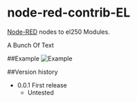 # node-red-contrib-EL
[Node-RED](http://nodered.org/) nodes to el250 Modules. 

A Bunch Of Text

##Example
![Example](https://www.google.com/url?sa=i&url=https%3A%2F%2Fembeddedcomputing.weebly.com%2Fiot-with-node-red.html&psig=AOvVaw0Vj2MccldHHlLJfKDiAPYP&ust=1582917616022000&source=images&cd=vfe&ved=0CAIQjRxqFwoTCLjgjNS58ucCFQAAAAAdAAAAABAD)

##Version history
* 0.0.1	First release
  * Untested
